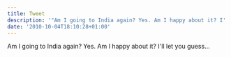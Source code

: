 ```yaml
---
title: Tweet
description: '"Am I going to India again? Yes. Am I happy about it? I''ll let you guess..."'
date: '2010-10-04T18:10:28+01:00'
---
```

Am I going to India again? Yes. Am I happy about it? I'll let you guess...
